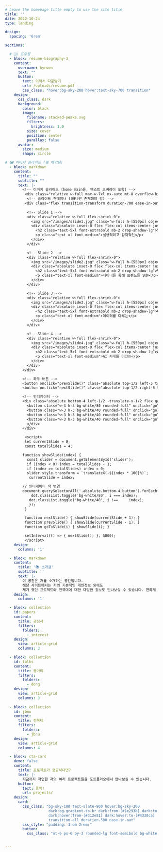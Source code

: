 ```yaml
---
# Leave the homepage title empty to use the site title
title: ''
date: 2022-10-24
type: landing

design:
  spacing: '6rem'

sections:

  # 🧍‍♀️ 프로필
  - block: resume-biography-3
    content:
      username: hyewon
      text: ""
      button:
        text: 이력서 다운받기
        url: /uploads/resume.pdf
        css_class: "hover:bg-sky-200 hover:text-sky-700 transition"
    design:
      css_class: dark
      background:
        color: black
        image:
          filename: stacked-peaks.svg
          filters:
            brightness: 1.0
          size: cover
          position: center
          parallax: false
      avatar:
        size: medium
        shape: circle

# 🖼️ 이미지 슬라이드 (홈 메인용)
  - block: markdown
    content:
      title: ""
      subtitle: ""
      text: |-
        <!-- 이미지 슬라이드 (home main용, 텍스트 오버레이 포함) -->
         <div class="relative w-full max-w-7xl mx-auto mt-8 overflow-hidden rounded-2xl shadow-xl">
          <!-- 슬라이드 컨테이너 (❗하나만 존재해야 함) -->
         <div class="flex transition-transform duration-700 ease-in-out" id="slider">
          
          <!-- Slide 1 -->
          <div class="relative w-full flex-shrink-0">
            <img src="/images/slide1.jpg" class="w-full h-[550px] object-cover opacity-70" alt="Slide 1">
            <div class="absolute inset-0 flex flex-col items-center justify-center text-white text-center">
              <h2 class="text-5xl font-extrabold mb-2 drop-shadow-lg">웹 서비스 설계</h2>
              <p class="text-xl font-medium">실용적이고 감각적인</p>
            </div>
          </div>

          <!-- Slide 2 -->
          <div class="relative w-full flex-shrink-0">
            <img src="/images/slide2.jpg" class="w-full h-[550px] object-cover opacity-70" alt="Slide 2">
            <div class="absolute inset-0 flex flex-col items-center justify-center text-white text-center">
              <h2 class="text-5xl font-extrabold mb-2 drop-shadow-lg">빅데이터</h2>
              <p class="text-xl font-medium">데이터를 통해 트렌드를 읽는</p>
            </div>
          </div>

          <!-- Slide 3 -->
          <div class="relative w-full flex-shrink-0">
            <img src="/images/slide3.jpg" class="w-full h-[550px] object-cover opacity-70" alt="Slide 3">
            <div class="absolute inset-0 flex flex-col items-center justify-center text-white text-center">
              <h2 class="text-5xl font-extrabold mb-2 drop-shadow-lg">데이터베이스</h2>
              <p class="text-xl font-medium">데이터를 다루는</p>
            </div>
          </div>

          <!-- Slide 4 -->
          <div class="relative w-full flex-shrink-0">
            <img src="/images/slide4.jpg" class="w-full h-[550px] object-cover opacity-70" alt="Slide 4">
            <div class="absolute inset-0 flex flex-col items-center justify-center text-white text-center">
              <h2 class="text-5xl font-extrabold mb-2 drop-shadow-lg">AI</h2>
              <p class="text-xl font-medium">AI 시대를 이끄는</p>
            </div>
          </div>
        </div>

        <!-- 좌우 버튼 -->
        <button onclick="prevSlide()" class="absolute top-1/2 left-5 transform -translate-y-1/2 bg-black/40 text-white px-4 py-2 rounded-full hover:bg-black/70 text-2xl">‹</button>
        <button onclick="nextSlide()" class="absolute top-1/2 right-5 transform -translate-y-1/2 bg-black/40 text-white px-4 py-2 rounded-full hover:bg-black/70 text-2xl">›</button>

        <!-- 인디케이터 -->
        <div class="absolute bottom-4 left-1/2 -translate-x-1/2 flex gap-2">
          <button class="w-3 h-3 bg-white/80 rounded-full" onclick="goToSlide(0)"></button>
          <button class="w-3 h-3 bg-white/40 rounded-full" onclick="goToSlide(1)"></button>
          <button class="w-3 h-3 bg-white/40 rounded-full" onclick="goToSlide(2)"></button>
          <button class="w-3 h-3 bg-white/40 rounded-full" onclick="goToSlide(3)"></button>
          </div>
        </div>

         <script>
         let currentSlide = 0;
         const totalSlides = 4;

        function showSlide(index) {
          const slider = document.getElementById('slider');
          if (index < 0) index = totalSlides - 1;
          if (index >= totalSlides) index = 0;
          slider.style.transform = `translateX(-${index * 100}%)`;
           currentSlide = index;

        // 인디케이터 색 변경
        document.querySelectorAll('.absolute.bottom-4 button').forEach((dot, i) => {
            dot.classList.toggle('bg-white/80', i === index);
           dot.classList.toggle('bg-white/40', i !==     index);
           });
         }

         function nextSlide() { showSlide(currentSlide + 1); }
         function prevSlide() { showSlide(currentSlide - 1); }
         function goToSlide(i) { showSlide(i); }

         setInterval(() => { nextSlide(); }, 5000);
         </script>
    design:
      columns: '1'

  - block: markdown
    content:
      title: '📚 소개글'
      subtitle: ''
      text: |-  
        이 공간은 저를 소개하는 공간입니다.  
        해당 사이트에서는 저의 기본적인 개인정보 외에도  
        제가 했던 프로젝트와 전북대에 대한 다양한 정보도 만나보실 수 있습니다. 편하게 둘러보세요!!
    design:
      columns: '1'

  - block: collection
    id: papers
    content:
      title: 관심사
      filters:
        folders:
          - interest
    design:
      view: article-grid 
      columns: 3

  - block: collection
    id: talks
    content:
      title: 동아리
      filters:
        folders:
          - dong  
    design:
      view: article-grid
      columns: 3
          
  - block: collection
    id: jbnu
    content:
      title: 전북대
      filters:
        folders:
          - jbnu
    design:
      view: article-grid
      columns: 4

  - block: cta-card
    demo: false
    content:
      title: 프로젝트가 궁금하다면?
      text: |-
        지금까지 작업한 저의 여러 프로젝트들을 포트폴리오에서 만나보실 수 있습니다.
      button:
        text: 클릭!
        url: projects/
    design:
      card:
        css_class: "bg-sky-100 text-slate-900 hover:bg-sky-200 
                    dark:bg-gradient-to-br dark:from-[#1e293b] dark:to-[#0f172a] dark:text-gray-100 
                    dark:hover:from-[#312e81] dark:hover:to-[#4338ca] 
                    transition-all duration-500 ease-in-out"
        css_style: "padding: 3rem 2rem;"
        button:
          css_class: "mt-6 px-6 py-3 rounded-lg font-semibold bg-white text-blue-600 hover:bg-blue-600 hover:text-white transition-all duration-300 ease-in-out"


---
```

